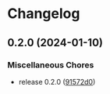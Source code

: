 # Changelog

## 0.2.0 (2024-01-10)


### Miscellaneous Chores

* release 0.2.0 ([91572d0](https://github.com/JonDotsoy/accion/commit/91572d00ebd4cbebbabb8dc6b17becf0925cfa3d))
